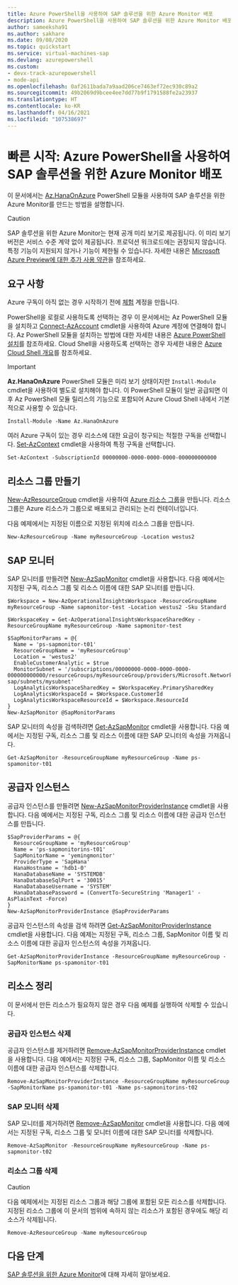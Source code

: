 ```yaml
---
title: Azure PowerShell을 사용하여 SAP 솔루션을 위한 Azure Monitor 배포
description: Azure PowerShell을 사용하여 SAP 솔루션을 위한 Azure Monitor 배포
author: sameeksha91
ms.author: sakhare
ms.date: 09/08/2020
ms.topic: quickstart
ms.service: virtual-machines-sap
ms.devlang: azurepowershell
ms.custom:
- devx-track-azurepowershell
- mode-api
ms.openlocfilehash: 0af2611bada7a9aad206ce7463ef72ec930c89a2
ms.sourcegitcommit: 49b2069d9bcee4ee7dd77b9f1791588fe2a23937
ms.translationtype: HT
ms.contentlocale: ko-KR
ms.lasthandoff: 04/16/2021
ms.locfileid: "107538697"
---
```

# <a name="quickstart-deploy-azure-monitor-for-sap-solutions-with-azure-powershell"></a>빠른 시작: Azure PowerShell을 사용하여 SAP 솔루션을 위한 Azure Monitor 배포

이 문서에서는 [Az.HanaOnAzure](/powershell/module/az.hanaonazure/#sap-hana-on-azure) PowerShell 모듈을 사용하여 SAP 솔루션을 위한 Azure Monitor를 만드는 방법을 설명합니다.

> [!CAUTION]
> SAP 솔루션을 위한 Azure Monitor는 현재 공개 미리 보기로 제공됩니다. 이 미리 보기 버전은 서비스 수준 계약 없이 제공됩니다. 프로덕션 워크로드에는 권장되지 않습니다. 특정 기능이 지원되지 않거나 기능이 제한될 수 있습니다. 자세한 내용은 [Microsoft Azure Preview에 대한 추가 사용 약관](https://azure.microsoft.com/support/legal/preview-supplemental-terms/)을 참조하세요.

## <a name="requirements"></a>요구 사항

Azure 구독이 아직 없는 경우 시작하기 전에 [체험](https://azure.microsoft.com/free/) 계정을 만듭니다.

PowerShell을 로컬로 사용하도록 선택하는 경우 이 문서에서는 Az PowerShell 모듈을 설치하고 [Connect-AzAccount](/powershell/module/az.accounts/connect-azaccount) cmdlet을 사용하여 Azure 계정에 연결해야 합니다. Az PowerShell 모듈을 설치하는 방법에 대한 자세한 내용은 [Azure PowerShell 설치](/powershell/azure/install-az-ps)를 참조하세요. Cloud Shell을 사용하도록 선택하는 경우 자세한 내용은 [Azure Cloud Shell 개요](../../../cloud-shell/overview.md)를 참조하세요.

> [!IMPORTANT]
> **Az.HanaOnAzure** PowerShell 모듈은 미리 보기 상태이지만 `Install-Module` cmdlet을 사용하여 별도로 설치해야 합니다. 이 PowerShell 모듈이 일반 공급되면 이후 Az PowerShell 모듈 릴리스의 기능으로 포함되어 Azure Cloud Shell 내에서 기본적으로 사용할 수 있습니다.

```azurepowershell-interactive
Install-Module -Name Az.HanaOnAzure
```

여러 Azure 구독이 있는 경우 리소스에 대한 요금이 청구되는 적절한 구독을 선택합니다. [Set-AzContext](/powershell/module/az.accounts/set-azcontext) cmdlet을 사용하여 특정 구독을 선택합니다.

```azurepowershell-interactive
Set-AzContext -SubscriptionId 00000000-0000-0000-0000-000000000000
```

## <a name="create-a-resource-group"></a>리소스 그룹 만들기

[New-AzResourceGroup](/powershell/module/az.resources/new-azresourcegroup) cmdlet을 사용하여 [Azure 리소스 그룹](../../../azure-resource-manager/management/overview.md)을 만듭니다. 리소스 그룹은 Azure 리소스가 그룹으로 배포되고 관리되는 논리 컨테이너입니다.

다음 예제에서는 지정된 이름으로 지정된 위치에 리소스 그룹을 만듭니다.

```azurepowershell-interactive
New-AzResourceGroup -Name myResourceGroup -Location westus2
```

## <a name="sap-monitor"></a>SAP 모니터

SAP 모니터를 만들려면 [New-AzSapMonitor](/powershell/module/az.hanaonazure/new-azsapmonitor) cmdlet을 사용합니다. 다음 예에서는 지정된 구독, 리소스 그룹 및 리소스 이름에 대한 SAP 모니터를 만듭니다.

```azurepowershell-interactive
$Workspace = New-AzOperationalInsightsWorkspace -ResourceGroupName myResourceGroup -Name sapmonitor-test -Location westus2 -Sku Standard

$WorkspaceKey = Get-AzOperationalInsightsWorkspaceSharedKey -ResourceGroupName myResourceGroup -Name sapmonitor-test

$SapMonitorParams = @{
  Name = 'ps-sapmonitor-t01'
  ResourceGroupName = 'myResourceGroup'
  Location = 'westus2'
  EnableCustomerAnalytic = $true
  MonitorSubnet = '/subscriptions/00000000-0000-0000-0000-000000000000/resourceGroups/myResourceGroup/providers/Microsoft.Network/virtualNetworks/vnet-sap/subnets/mysubnet'
  LogAnalyticsWorkspaceSharedKey = $WorkspaceKey.PrimarySharedKey
  LogAnalyticsWorkspaceId = $Workspace.CustomerId
  LogAnalyticsWorkspaceResourceId = $Workspace.ResourceId
}
New-AzSapMonitor @SapMonitorParams
```

SAP 모니터의 속성을 검색하려면 [Get-AzSapMonitor](/powershell/module/az.hanaonazure/get-azsapmonitor) cmdlet을 사용합니다. 다음 예에서는 지정된 구독, 리소스 그룹 및 리소스 이름에 대한 SAP 모니터의 속성을 가져옵니다.

```azurepowershell-interactive
Get-AzSapMonitor -ResourceGroupName myResourceGroup -Name ps-spamonitor-t01
```

## <a name="provider-instance"></a>공급자 인스턴스

공급자 인스턴스를 만들려면 [New-AzSapMonitorProviderInstance](/powershell/module/az.hanaonazure/new-azsapmonitorproviderinstance) cmdlet을 사용합니다. 다음 예에서는 지정된 구독, 리소스 그룹 및 리소스 이름에 대한 공급자 인스턴스를 만듭니다.

```azurepowershell-interactive
$SapProviderParams = @{
  ResourceGroupName = 'myResourceGroup'
  Name = 'ps-sapmonitorins-t01'
  SapMonitorName = 'yemingmonitor'
  ProviderType = 'SapHana'
  HanaHostname = 'hdb1-0'
  HanaDatabaseName = 'SYSTEMDB'
  HanaDatabaseSqlPort = '30015'
  HanaDatabaseUsername = 'SYSTEM'
  HanaDatabasePassword = (ConvertTo-SecureString 'Manager1' -AsPlainText -Force)
}
New-AzSapMonitorProviderInstance @SapProviderParams
```

공급자 인스턴스의 속성을 검색 하려면 [Get-AzSapMonitorProviderInstance](/powershell/module/az.hanaonazure/get-azsapmonitorproviderinstance) cmdlet을 사용합니다. 다음 예제는 지정된 구독, 리소스 그룹, SapMonitor 이름 및 리소스 이름에 대한 공급자 인스턴스의 속성을 가져옵니다.

```azurepowershell-interactive
Get-AzSapMonitorProviderInstance -ResourceGroupName myResourceGroup -SapMonitorName ps-spamonitor-t01
```

## <a name="clean-up-resources"></a>리소스 정리

이 문서에서 만든 리소스가 필요하지 않은 경우 다음 예제를 실행하여 삭제할 수 있습니다.

### <a name="delete-the-provider-instance"></a>공급자 인스턴스 삭제

공급자 인스턴스를 제거하려면 [Remove-AzSapMonitorProviderInstance](/powershell/module/az.hanaonazure/remove-azsapmonitorproviderinstance) cmdlet을 사용합니다. 다음 예에서는 지정된 구독, 리소스 그룹, SapMonitor 이름 및 리소스 이름에 대한 공급자 인스턴스를 삭제합니다.

```azurepowershell-interactive
Remove-AzSapMonitorProviderInstance -ResourceGroupName myResourceGroup -SapMonitorName ps-spamonitor-t01 -Name ps-sapmonitorins-t02
```

### <a name="delete-the-sap-monitor"></a>SAP 모니터 삭제

SAP 모니터를 제거하려면 [Remove-AzSapMonitor](/powershell/module/az.hanaonazure/remove-azsapmonitor) cmdlet을 사용합니다. 다음 예에서는 지정된 구독, 리소스 그룹 및 모니터 이름에 대한 SAP 모니터를 삭제합니다.

```azurepowershell
Remove-AzSapMonitor -ResourceGroupName myResourceGroup -Name ps-sapmonitor-t02
```

### <a name="delete-the-resource-group"></a>리소스 그룹 삭제

> [!CAUTION]
> 다음 예제에서는 지정된 리소스 그룹과 해당 그룹에 포함된 모든 리소스를 삭제합니다.
> 지정된 리소스 그룹에 이 문서의 범위에 속하지 않는 리소스가 포함된 경우에도 해당 리소스가 삭제됩니다.

```azurepowershell-interactive
Remove-AzResourceGroup -Name myResourceGroup
```

## <a name="next-steps"></a>다음 단계

[SAP 솔루션을 위한 Azure Monitor](azure-monitor-overview.md)에 대해 자세히 알아보세요.
